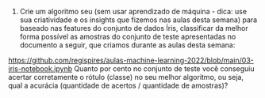 1. Crie um algoritmo seu (sem usar aprendizado de máquina - dica: use sua criatividade e os insights que fizemos nas aulas desta semana) para baseado nas features do conjunto de dados Íris, classificar da melhor forma possível as amostras do conjunto de teste apresentadas no documento a seguir, que criamos durante as aulas desta semana:

https://github.com/regispires/aulas-machine-learning-2022/blob/main/03-iris-notebook.ipynb 
Quanto por cento no conjunto de teste você conseguiu acertar corretamente o rótulo (classe) no seu melhor algoritmo, ou seja, qual a acurácia (quantidade de acertos / quantidade de amostras)?

